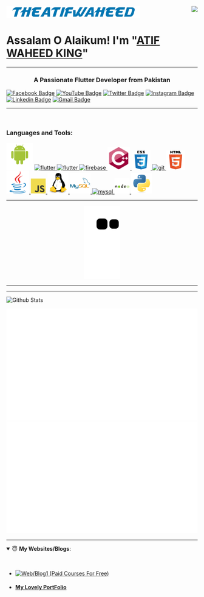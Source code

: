 <p>
  <a href="https://lnkd.in/e9Tk5UrJ" target="_blank">
    <img src="https://github.com/theatifwaheed/Images-GitHub/blob/master/onlinelogomaker-111221-2329-0917-500-removebg-preview.png" height="70%" width="70%" align="left" >
  </a>
  <a href="https://theatifwaheed.github.io/" target="_blank">
    <img src="https://theatifwaheed.github.io/assets/img/favicon.png" align="right" >
  </a>
</p>
<br><br>

## <h1>Assalam O Alaikum! I'm "[ATIF WAHEED KING](https://lnkd.in/e3UDC6MY)"</h1>
<hr>
<h3 align="center">
  A Passionate Flutter Developer from Pakistan
</h3>


[![Facebook Badge](https://img.shields.io/badge/-@theatifwaheed-1ca0f1?style=flat-square&labelColor=1ca0f1&logo=facebook&logoColor=white&link=https://facebook.com/maddhruv)](https://facebook.com/theatifwaheed)
[![YouTube Badge](https://img.shields.io/badge/-@theatifwaheed-c4302b?style=flat-square&labelColor=c4302b&logo=youtube&logoColor=white&link=https://www.youtube.com/thetechrie)](https://www.youtube.com/thetechrie) 
[![Twitter Badge](https://img.shields.io/badge/-@th3atifwaheed-1ca0f1?style=flat-square&labelColor=1ca0f1&logo=twitter&logoColor=white&link=https://twitter.com/th3atifwaheed)](https://twitter.com/th3atifwaheed) [![Instagram Badge](https://img.shields.io/badge/-@theatifwaheed-F44747?style=flat-square&labelColor=F44747&logo=instagram&logoColor=white&link=https://instagram.com/theatifwaheed)](https://instagram.com/theatifwaheed) 
[![Linkedin Badge](https://img.shields.io/badge/-@theatifwaheed-blue?style=flat-square&logo=Linkedin&logoColor=white&link=https://www.linkedin.com/in/theatifwaheed/)](https://www.linkedin.com/in/theatifwaheed/)
[![Gmail Badge](https://img.shields.io/badge/-theatifwaheed@gmail.com-c14438?style=flat-square&logo=Gmail&logoColor=white&link=mailto:theatifwaheed@gmail.com)](mailto:theatifwaheed@gmail.com)


<hr>
<br>

<h3 align="left">Languages and Tools:</h3>
  
<p align="left"> 
 <a href="https://developer.android.com" target="_blank"><img src="https://raw.githubusercontent.com/devicons/devicon/master/icons/android/android-original-wordmark.svg" alt="android" width="70" height="70"/></a> <a href="https://flutter.dev" target="_blank"> <img src="https://www.vectorlogo.zone/logos/flutterio/flutterio-icon.svg" alt="flutter" width="45" height="45"/> </a> <a href="https://dart.dev" target="_blank"> <img src="https://www.vectorlogo.zone/logos/dartlang/dartlang-icon.svg" alt="flutter" width="60" height="60"/> </a> <a href="https://firebase.google.com/" target="_blank"> <img src="https://www.vectorlogo.zone/logos/firebase/firebase-icon.svg" alt="firebase" width="40" height="40"/> </a><a href="https://www.w3schools.com/cpp/" target="_blank"> <img src="https://raw.githubusercontent.com/devicons/devicon/master/icons/cplusplus/cplusplus-original.svg" alt="cplusplus" width="60" height="60"/> </a><a href="https://www.w3schools.com/css/" target="_blank"> <img src="https://raw.githubusercontent.com/devicons/devicon/master/icons/css3/css3-original-wordmark.svg" alt="css3" width="50" height="50"/> </a> <a href="https://git-scm.com/" target="_blank"> <img src="https://www.vectorlogo.zone/logos/git-scm/git-scm-icon.svg" alt="git" width="60" height="60"/> </a> <a href="https://www.w3.org/html/" target="_blank"> <img src="https://raw.githubusercontent.com/devicons/devicon/master/icons/html5/html5-original-wordmark.svg" alt="html5" width="50" height="50"/> </a><a href="https://www.java.com" target="_blank"> <img src="https://raw.githubusercontent.com/devicons/devicon/master/icons/java/java-original.svg" alt="java" width="60" height="60"/> </a><a href="https://developer.mozilla.org/en-US/docs/Web/JavaScript" target="_blank"> <img src="https://raw.githubusercontent.com/devicons/devicon/master/icons/javascript/javascript-original.svg" alt="javascript" width="40" height="40"/> </a> <a href="https://www.linux.org/" target="_blank"> <img src="https://raw.githubusercontent.com/devicons/devicon/master/icons/linux/linux-original.svg" alt="linux" width="55" height="55"/> </a> <a href="https://www.mysql.com/" target="_blank"> <img src="https://raw.githubusercontent.com/devicons/devicon/master/icons/mysql/mysql-original-wordmark.svg" alt="mysql" width="55" height="55"/> </a>  <a href="https://www.mysql.com/" target="_blank"> <img src="https://th.bing.com/th/id/R.c8a59309a87f8a1cb545932f6d5ef00a?rik=5EdHjbQM0H%2f8zA&riu=http%3a%2f%2flofrev.net%2fwp-content%2fphotos%2f2016%2f07%2fmicrosoft_SQL_server_logo.png&ehk=kYgfqnBRhEhrui28XYy9k1nkhlhdNwU%2bPK6heNvFGRA%3d&risl=&pid=ImgRaw&r=0" alt="mysql" width="50" height="50"/> </a><a href="https://nodejs.org" target="_blank"> <img src="https://raw.githubusercontent.com/devicons/devicon/master/icons/nodejs/nodejs-original-wordmark.svg" alt="nodejs" width="40" height="40"/> </a><a href="https://www.python.org" target="_blank"> <img src="https://raw.githubusercontent.com/devicons/devicon/master/icons/python/python-original.svg" alt="python" width="55" height="55"/> </a> 
  
  <!--
  <a href="https://reactjs.org/" target="_blank"> <img src="https://raw.githubusercontent.com/devicons/devicon/master/icons/react/react-original-wordmark.svg" alt="react" width="40" height="40"/> </a> 
  
  <a href="https://reactnative.dev/" target="_blank"> <img src="https://reactnative.dev/img/header_logo.svg" alt="reactnative" width="40" height="40"/> </a> 
  
  <a href="https://spring.io/" target="_blank"> <img src="https://www.vectorlogo.zone/logos/springio/springio-icon.svg" alt="spring" width="40" height="40"/> </a> 
  
  <a href="https://vuejs.org/" target="_blank"> <img src="https://raw.githubusercontent.com/devicons/devicon/master/icons/vuejs/vuejs-original-wordmark.svg" alt="vuejs" width="40" height="40"/> </a> 
-->

<hr>
<p align="center">
  <img src="https://github.com/theatifwaheed/theatifwaheed/raw/output/github-contribution-grid-snake.svg" alt="snake">
</p>

<hr>
<hr>


![Github Stats](https://github-readme-stats.vercel.app/api?username=theatifwaheed&bg_color=30,e96443,904e95&title_color=fff&text_color=fff) 


![](https://raw.githubusercontent.com/theatifwaheed/github-stats-transparent/output/generated/overview.svg)
![](https://raw.githubusercontent.com/theatifwaheed/github-stats-transparent/output/generated/languages.svg)
  
  <hr>
  
<details open>
 <summary> 😇 <b>My Websites/Blogs</b>: </summary><br><br>
<ul>
  <li>
    <a target="_blank" href="https://theatifwaheed.com"><img src="https://4.bp.blogspot.com/-1NaetpfW0Ts/X05mquj5ECI/AAAAAAAAA5I/XJn3FukCpxY7aXTaVo1zycS9HYdsOB0DwCK4BGAYYCw/s1600/TheTechrie%2Bwhit.png" width="20%" height="20%" alt="Web/Blog1"> (Paid Courses For Free)</a>
  </li>
  <li><h4>
    <a target="_blank" href="https://theatifwaheed.github.io/"> My Lovely PortFolio</a></h4>
  </li>
  </ul>

</details> 



<!--
**theatifwaheed/theatifwaheed** is a ✨ _special_ ✨ repository because its `README.md` (this file) appears on your GitHub profile.
https://github.com/itgoyo
Here are some ideas to get you started:

- 🔭 I’m currently working on ...
- 🌱 I’m currently learning ...
- 👯 I’m looking to collaborate on ...
- 🤔 I’m looking for help with ...
- 💬 Ask me about ...
- 📫 How to reach me: ...
- 😄 Pronouns: ...
- ⚡ Fun fact: ...
-->

